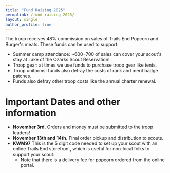 ```yaml
---
title: "Fund Raising 2025"
permalink: /fund-raising-2025/
layout: single
author_profile: true
---
```


The troop receives 48% commission on sales of Trails End Popcorn and Burger's meats. These funds can be used to support:

* Summer camp attendance: ~$600-$700 of sales can cover your scout's stay at Lake of the Ozarks Scout Reservation!
* Troop gear: at times we use funds to purchase troop gear like tents.
* Troop uniforms: funds also defray the costs of rank and merit badge patches. 
* Funds also defray other troop costs like the annual charter renewal. 


# Important Dates and other information

* **November 3rd.** Orders and money must be submitted to the troop leaders!
* **November 13th and 14th.** Final order pickup and distribution to scouts. 
* **KWM97** This is the 5 digit code needed to set up your scout with an online Trails End storefront, which is useful for non-local folks to support your scout. 
    * Note that there is a delivery fee for popcorn ordered from the online portal. 